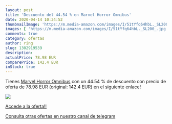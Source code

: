 ```yaml
---
layout: post
title: 'Descuento del 44.54 % en Marvel Horror Omnibus'
date: 2020-04-14 10:34:52
thumbnailImage: 'https://m.media-amazon.com/images/I/51tYfq64hbL._SL200_.jpg'
images: [ 'https://m.media-amazon.com/images/I/51tYfq64hbL._SL200_.jpg' ]
comments: true
category: ofertas
author: ring
slug: 1302919539
description:
actualPrice: 78.98 EUR
comparePrice: 142.4 EUR
inStock: true
---
```


Tienes [Marvel Horror Omnibus](https://www.amazon.com/dp/1302919539/?tag=redken08-20) con un 44.54 % de descuento con precio de oferta de 78.98 EUR (original: 142.4 EUR) en el siguiente enlace!

[![](https://m.media-amazon.com/images/I/51tYfq64hbL._SL200_.jpg)](https://www.amazon.com/dp/1302919539/?tag=redken08-20)

[Accede a la oferta!!](https://www.amazon.com/dp/1302919539/?tag=redken08-20)

[Consulta otras ofertas en nuestro canal de telegram](https://t.me/s/ofertas25)
